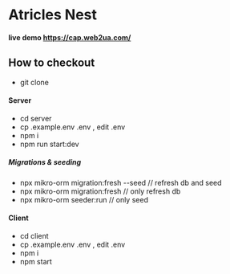 # Atricles Nest

#### live demo https://cap.web2ua.com/



## How to checkout
- git clone

#### Server
- cd server
- cp .example.env .env , edit .env
- npm i
- npm run start:dev

##### Migrations & seeding
- npx mikro-orm migration:fresh --seed // refresh db and seed
- npx mikro-orm migration:fresh // only refresh db
- npx mikro-orm seeder:run // only seed 

#### Client
- cd client
- cp .example.env .env , edit .env
- npm i
- npm start



